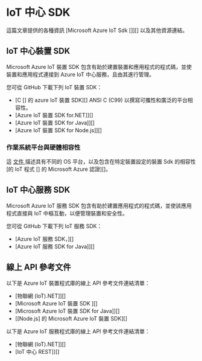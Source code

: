 <properties
 pageTitle="Azure IoT 中心 SDK 的清單 | Microsoft Azure"
 description="各種 Azure IoT 中樞裝置和服務 SDK 的相關資訊和連結。"
 services="iot-hub"
 documentationCenter=""
 authors="dominicbetts"
 manager="timlt"
 editor=""/>

<tags
 ms.service="iot-hub"
 ms.devlang="multiple"
 ms.topic="article"
 ms.tgt_pltfrm="na"
 ms.workload="na"
 ms.date="10/01/2015"
 ms.author="dobett"/>


# IoT 中心 SDK

這篇文章提供的各種資訊 [Microsoft Azure IoT Sdk []][] 以及其他資源連結。

## IoT 中心裝置 SDK

Microsoft Azure IoT 裝置 SDK 包含有助於建置裝置和應用程式的程式碼，並使裝置和應用程式連接到 Azure IoT 中心服務，且由其進行管理。

您可從 GitHub 下載下列 IoT 裝置 SDK：

- [C [] 的 azure IoT 裝置 SDK][] ANSI C (C99) 以撰寫可攜性和廣泛的平台相容性。
- [Azure IoT 裝置 SDK for.NET]][]
- [Azure IoT 裝置 SDK for Java]][]
- [Azure IoT 裝置 SDK for Node.js]][]

### 作業系統平台與硬體相容性

這 [文件 ][os platforms and hardware compatibility] 描述具有不同的 OS 平台，以及包含在特定裝置設定的裝置 Sdk 的相容性 [的 IoT 程式 [] 的 Microsoft Azure 認證][]。

## IoT 中心服務 SDK

Microsoft Azure IoT 服務 SDK 包含有助於建置應用程式的程式碼，並使該應用程式直接與 IoT 中樞互動，以便管理裝置和安全性。

您可從 GitHub 下載下列 IoT 服務 SDK：

- [Azure IoT 服務 SDK，][]
- [Azure IoT 服務 SDK for Java]][]

## 線上 API 參考文件

以下是 Azure IoT 裝置程式庫的線上 API 參考文件連結清單：

- [物聯網 (IoT).NET]][]
- [Microsoft Azure IoT 裝置 SDK ][]
- [Microsoft Azure IoT 裝置 SDK for Java]][]
- [[Node.js] 的 Microsoft Azure IoT 裝置 SDK][]

以下是 Azure IoT 服務程式庫的線上 API 參考文件連結清單：

- [物聯網 (IoT).NET]][]
- [IoT 中心 REST]][]



[microsoft azure iot sdks]: https://github.com/Azure/azure-iot-sdks/blob/master/readme.md 
[azure iot device sdk for c]: https://github.com/Azure/azure-iot-sdks/blob/master/c/readme.md 
[azure iot device sdk for .net]: https://github.com/Azure/azure-iot-sdks/blob/master/csharp/device/readme.md 
[azure iot device sdk for java]: https://github.com/Azure/azure-iot-sdks/blob/master/java/device/readme.md 
[azure iot service sdk for java]: https://github.com/Azure/azure-iot-sdks/blob/master/java/service/readme.md 
[azure iot device sdk for node.js]: https://github.com/Azure/azure-iot-sdks/blob/master/node/device/readme.md 
[azure iot service sdk for node.js]: https://github.com/Azure/azure-iot-sdks/blob/master/node/service/ 
[os platforms and hardware compatibility]: https://github.com/Azure/azure-iot-sdks/blob/master/doc/tested_configurations.md 
[microsoft azure certified for iot program]: https://github.com/Azure/azure-iot-sdks/blob/master/doc/tested_configurations.md#certified 
[internet of things (iot) .net]: https://msdn.microsoft.com/library/mt488521.aspx 
[microsoft azure iot device sdk for c]: http://azure.github.io/azure-iot-sdks/c/api_reference/index.html 
[microsoft azure iot device sdk for java]: http://azure.github.io/azure-iot-sdks/java/api_reference/index.html 
[microsoft azure iot device sdk for node.js]: http://azure.github.io/azure-iot-sdks/node/api_reference/index.html 
[iot hub rest]: https://msdn.microsoft.com/library/mt548492.aspx 

